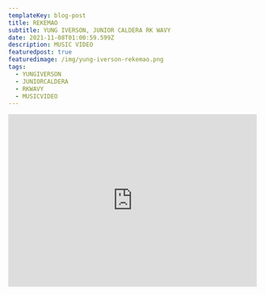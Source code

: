 ```yaml
---
templateKey: blog-post
title: REKEMAO
subtitle: YUNG IVERSON, JUNIOR CALDERA RK WAVY
date: 2021-11-08T01:00:59.599Z
description: MUSIC VIDEO
featuredpost: true
featuredimage: /img/yung-iverson-rekemao.png
tags:
  - YUNGIVERSON
  - JUNIORCALDERA
  - RKWAVY
  - MUSICVIDEO
---
```

<iframe width="100%" height="350px" src="https://www.youtube.com/embed/aV0ygruxAYQ" title="YouTube video player" frameborder="0" allow="accelerometer; autoplay; clipboard-write; encrypted-media; gyroscope; picture-in-picture" allowfullscreen></iframe>